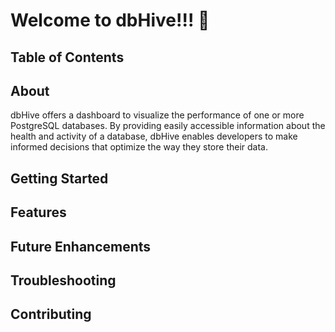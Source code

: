 # Welcome to dbHive!!! 🐝

## Table of Contents

## About
dbHive offers a dashboard to visualize the performance of one or more PostgreSQL databases. By providing easily accessible information about the health and activity of a database, dbHive enables developers to make informed decisions that optimize the way they store their data.

## Getting Started

## Features

## Future Enhancements

## Troubleshooting

## Contributing

